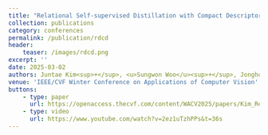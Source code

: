 ```yaml
---
title: "Relational Self-supervised Distillation with Compact Descriptors for Image Copy Detection"
collection: publications
category: conferences
permalink: /publication/rdcd
header:
    teaser: /images/rdcd.png
excerpt: ''
date: 2025-03-02
authors: Juntae Kim<sup>+</sup>, <u>Sungwon Woo</u><sup>+</sup>, Jongho Nang<sup>*</sup>
venue: 'IEEE/CVF Winter Conference on Applications of Computer Vision'
buttons:
    - type: paper
      url: https://openaccess.thecvf.com/content/WACV2025/papers/Kim_Relational_Self-Supervised_Distillation_with_Compact_Descriptors_for_Image_Copy_Detection_WACV_2025_paper.pdf
    - type: video
      url: https://www.youtube.com/watch?v=2ez1uTzhPPs&t=36s
---
```

